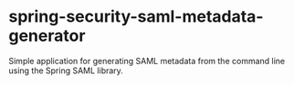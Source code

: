 spring-security-saml-metadata-generator
=======================================

Simple application for generating SAML metadata from the command line using the Spring SAML library.